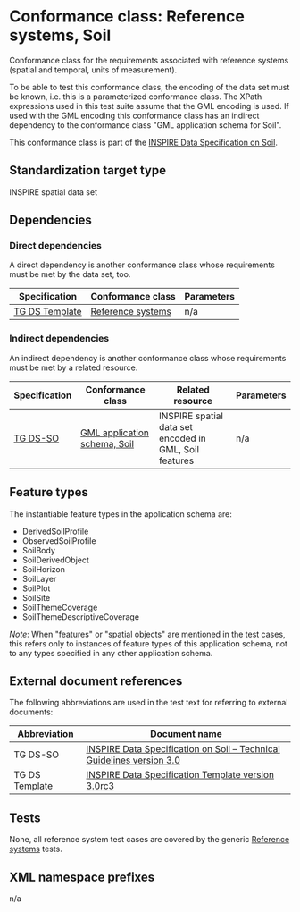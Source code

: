 # Conformance class: Reference systems, Soil

Conformance class for the requirements associated with reference systems (spatial and temporal, units of measurement).

To be able to test this conformance class, the encoding of the data set must be known, i.e. this is a parameterized conformance class. The XPath expressions used in this test suite assume that the GML encoding is used. If used with the GML encoding this conformance class has an indirect dependency to the conformance class "GML application schema for Soil".

This conformance class is part of the [INSPIRE Data Specification on Soil](../README.md).

## Standardization target type

INSPIRE spatial data set

## Dependencies

### Direct dependencies

A direct dependency is another conformance class whose requirements must be met by the data set, too.

| Specification | Conformance class | Parameters | 
| ------------- | ----------------- | ---------- |
| [TG DS Template](#ref_TG_DS_tmpl) | [Reference systems](http://inspire.ec.europa.eu/id/ats/data/3.0rc3/reference-systems) | n/a |

### Indirect dependencies

An indirect dependency is another conformance class whose requirements must be met by a related resource.

| Specification | Conformance class | Related resource | Parameters |
| ------------- | ----------------- | ---------------- | ---------- |
| [TG DS-SO](#ref_TG_DS_SO) | [GML application schema, Soil](../so-gml/README.md) | INSPIRE spatial data set encoded in GML, Soil features | n/a |
 
## Feature types <a name="feature-types"></a>

The instantiable feature types in the application schema are:
 
* DerivedSoilProfile
* ObservedSoilProfile
* SoilBody
* SoilDerivedObject
* SoilHorizon
* SoilLayer
* SoilPlot
* SoilSite
* SoilThemeCoverage
* SoilThemeDescriptiveCoverage
 
*Note*: When "features" or "spatial objects" are mentioned in the test cases, this refers only to instances of feature types of this application schema, not to any types specified in any other application schema.

## External document references

The following abbreviations are used in the test text for referring to external documents:

Abbreviation                     | Document name
-------------------------------- | --------------------------------------------------
TG DS-SO <a name="ref_TG_DS_SO"></a>   | [INSPIRE Data Specification on Soil – Technical Guidelines version 3.0](http://inspire.ec.europa.eu/documents/Data_Specifications/INSPIRE_DataSpecification_SO_v3.0.pdf)
TG DS Template <a name="ref_TG_DS_tmpl"></a>   | [INSPIRE Data Specification Template version 3.0rc3](http://inspire.jrc.ec.europa.eu/documents/Data_Specifications/INSPIRE_DataSpecification_Template_v3.0rc3.pdf)

## Tests

None, all reference system test cases are covered by the generic [Reference systems](http://inspire.ec.europa.eu/id/ats/data/3.0rc3/reference-systems) tests.

## XML namespace prefixes <a name="namespaces"></a>

n/a
